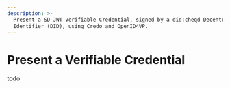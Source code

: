 ```yaml
---
description: >-
  Present a SD-JWT Verifiable Credential, signed by a did:cheqd Decentralized
  Identifier (DID), using Credo and OpenID4VP.
---
```


# Present a Verifiable Credential

todo

